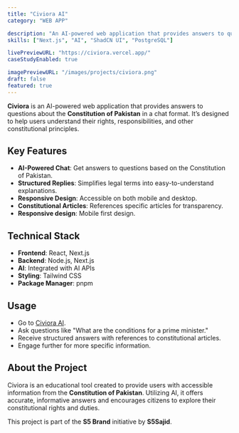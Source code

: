 ```yaml
---
title: "Civiora AI"
category: "WEB APP"

description: "An AI-powered web application that provides answers to questions about the Constitution of Pakistan in a chat format"
skills: ["Next.js", "AI", "ShadCN UI", "PostgreSQL"]

livePreviewURL: "https://civiora.vercel.app/"
caseStudyEnabled: true

imagePreviewURL: "/images/projects/civiora.png"
draft: false
featured: true
---
```


**Civiora** is an AI-powered web application that provides answers to questions about the **Constitution of Pakistan** in a chat format. It’s designed to help users understand their rights, responsibilities, and other constitutional principles.

## Key Features

- **AI-Powered Chat**: Get answers to questions based on the Constitution of Pakistan.
- **Structured Replies**: Simplifies legal terms into easy-to-understand explanations.
- **Responsive Design**: Accessible on both mobile and desktop.
- **Constitutional Articles**: References specific articles for transparency.
- **Responsive design**: Mobile first design.


## Technical Stack
- **Frontend**: React, Next.js
- **Backend**: Node.js, Next.js
- **AI**: Integrated with AI APIs
- **Styling**: Tailwind CSS
- **Package Manager**: pnpm

## Usage
- Go to [Civiora AI](https://civiora.vercel.app/).
- Ask questions like "What are the conditions for a prime minister."
- Receive structured answers with references to constitutional articles.
- Engage further for more specific information.

## About the Project
Civiora is an educational tool created to provide users with accessible information from the **Constitution of Pakistan**. Utilizing AI, it offers accurate, informative answers and encourages citizens to explore their constitutional rights and duties.

This project is part of the **S5 Brand** initiative by **S5Sajid**.